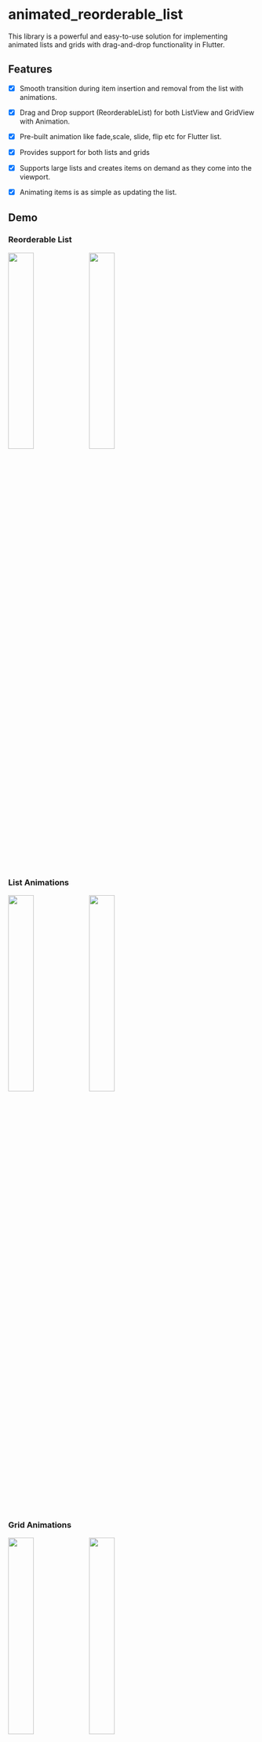 # animated_reorderable_list

This library is a powerful and easy-to-use solution for implementing animated lists and grids with drag-and-drop functionality in Flutter.

## Features

- [x] Smooth transition during item insertion and removal from the list with animations.
- [x] Drag and Drop support (ReorderableList) for both ListView and GridView with Animation.
- [x] Pre-built animation like fade,scale, slide, flip etc for Flutter list.
- [x] Provides support for both lists and grids
- [x] Supports large lists  and creates items on demand as they come into the viewport.
- [x] Animating items is as simple as updating the list.


## Demo

### Reorderable List

<img src="gif/reorderable-grid.gif" width="32%"> <img src="gif/reorderable-list.gif" width="32%">

### List Animations

<img src="gif/demo.gif" width="32%"> <img src="gif/demo1.gif" width="32%"> 

### Grid Animations

<img src="gif/demo2.gif" width="32%"> <img src="gif/demo3.gif" width="32%">


## How to use it?

In the pubspec.yaml, add the dependency:

```
dependencies:
  animated_reorderable_list: <latest_version>
```


In your library, add the import:

```
import 'package:animated_reorderable_list/animated_reorderable_list.dart';
```
[Sample](https://github.com/canopas/animated_reorderable_list/tree/main/example) app demonstrates
how simple the usage of the library actually is.

## Basic usage

### AnimatedReorderableGridView
A `GridView` that enables users to interactively reorder items through dragging, with animated insertion and removal of items.

```dart
AnimatedReorderableGridView(
   items: list, 
   scrollDirection: Axis.vertical,
   itemBuilder: (BuildContext context, int index) {
      return ItemCard(
      key: Key(list[index].name),
      index: list[index].index);
      },
   sliverGridDelegate:
      const SliverGridDelegateWithFixedCrossAxisCount(
      crossAxisCount: 4),
   enterTransition: [FadeIn(), ScaleIn()],
   exitTransition:  [SlideIn()],
   insertDuration: const Duration(milliseconds: 300),
   removeDuration: const Duration(milliseconds: 300),
   onReorder: (int oldIndex, int newIndex) {
      setState(() {
        final User user = list.removeAt(oldIndex);
          list.insert(newIndex, user);
        });
      },
  )

```

### AnimatedReorderableListView
A `ListView` that enables users to interactively reorder items through dragging, with animated insertion and removal of items.

```dart
 AnimatedReorderableListView(
    items: list,
    itemBuilder: (BuildContext context, int index) {
        return ItemTile(
        key: Key(list[index].name),
        index: list[index].index);
        },
    enterTransition: [FlipInX(), ScaleIn()],,
    exitTransition: [SlideInLeft()]
    insertDuration: const Duration(milliseconds: 300),
    removeDuration: const Duration(milliseconds: 300),
    onReorder: (int oldIndex, int newIndex) {
      setState(() {
        final User user = list.removeAt(oldIndex);
         list.insert(newIndex, user);
       });
      },
  )

```

### AnimatedListView
 A `AnimatedListView` that animates insertion and removal of the item.

```dart
AnimatedListView(
    items: list,
    itemBuilder: (BuildContext context, int index) {
       return ItemTile(
       key: Key(list[index].name),
       index: list[index].index);
       },
    enterTransition: [FadeIn(), ScaleIn()],
    exitTransition:  [SlideIn()],
    insertDuration: const Duration(milliseconds: 300),
    removeDuration: const Duration(milliseconds: 300),
  ),

```

### AnimatedGridView
A Flutter `AnimatedGridView` that animates insertion and removal of the item.

```dart
AnimatedGridView(
   items: list,
   scrollDirection: Axis.vertical,
   itemBuilder: (BuildContext context, int index) {
      return ItemCard(
      key: Key(list[index].name),
      index: list[index].index);
      },
   sliverGridDelegate:
      const SliverGridDelegateWithFixedCrossAxisCount(
              crossAxisCount: 4),
   enterTransition: [FadeIn(), ScaleIn()],
   exitTransition:  [SlideIn()],
   insertDuration: const Duration(milliseconds: 300),
   removeDuration: const Duration(milliseconds: 300),
 )
```
Duration for animation
----------------------------------------
```dart
//optional
insertDuration: const Duration(milliseconds: 300),
removeDuration: const Duration(milliseconds: 300),
```
The duration for item insertion and removal animation. If not specified, the default duration is `Duration(milliseconds: 300)`. 

Enter and exit Animation
----------------------------------------

To apply animation, while inserting or removing item, specify a list of animation:

``` dart
    enterTransition: [FadeIn(), ScaleIn()],
    exitTransition:  [SlideIn()],
```
If not specified, then default `FadeIn()` animation will be applied.

Delay, duration, curve
----------------------------------------

Animation have optional `delay`, `duration`, `begin`, `end` and `curve` parameters. Animations run
in parallel, but you can use a `delay` to run them sequentially:

``` dart
                    enterTransition: [
                       FadeIn(
                              duration: const Duration(milliseconds: 300),
                              delay: const Duration(milliseconds: 100)),
                          ScaleIn(
                              duration: const Duration(milliseconds: 500),
                              curve: Curves.bounceInOut)
                        ],
```

If a specific duration is provided for the animation, it will run for that specified duration.
However, if `insertDuration` or `removeDuration` are specified, it will override specific item duration. 

Custom AnimationBuilder
----------------------------------------
``` dart
                        insertItemBuilder: (Widget child, Animation<double> animation){
                                 return ScaleTransition(
                                       scale: animation,
                                       child: child,
                                     );
                                    },
                                    
                        removeItemBuilder: (Widget child, Animation<double> animation){
                                     return ScaleTransition(
                                       scale: animation,
                                       child: child,
                                     );
                                    },
```
You have the flexibility to use custom insertItemBuilder or removeItemBuilder if you wish to implement your own customized animations instead of relying on the built-in animations provided by the library. In these custom builder functions, the child parameter represents the widget returned by the itemBuilder callback, and the animation parameter provides the animation control.
If a custom `insertItemBuilder` is provided, it will override the `enterTransition`. Similarly, if `removeItemBuilder` is provided, then it will override `exitTransition`.


## Bugs and Feedback

For bugs, questions and discussions please use
the [Github Issues](https://github.com/canopas/animated_reorderable_list/issues).

## Credits

**animated_reorderable_list** is owned and maintained by the [Canopas team](https://canopas.com/).
You can follow them on Twitter at [@canopassoftware](https://twitter.com/canopassoftware) for
project updates and releases.

Inspired by [recyclerview-animators](https://github.com/wasabeef/recyclerview-animators) in Android.




